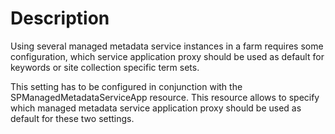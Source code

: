 # Description

Using several managed metadata service instances in a farm requires some
configuration, which service application proxy should be used as default
for keywords or site collection specific term sets.

This setting has to be configured in conjunction with the SPManagedMetadataServiceApp
resource. This resource allows to specify which managed metadata service application
proxy should be used as default for these two settings.

